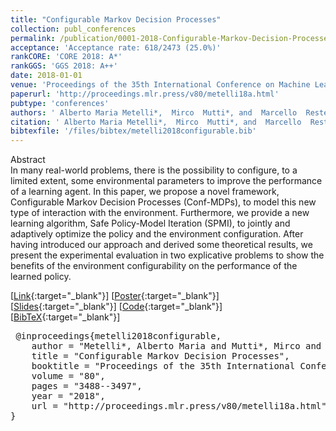 ```yaml
---
title: "Configurable Markov Decision Processes"
collection: publ_conferences
permalink: /publication/0001-2018-Configurable-Markov-Decision-Processes
acceptance: 'Acceptance rate: 618/2473 (25.0%)'
rankCORE: 'CORE 2018: A*'
rankGGS: 'GGS 2018: A++'
date: 2018-01-01
venue: 'Proceedings of the 35th International Conference on Machine Learning (ICML)'
paperurl: 'http://proceedings.mlr.press/v80/metelli18a.html'
pubtype: 'conferences'
authors: ' Alberto Maria Metelli*,  Mirco  Mutti*, and  Marcello  Restelli'
citation: ' Alberto Maria Metelli*,  Mirco  Mutti*, and  Marcello  Restelli&quot;Configurable Markov Decision Processes.&quot; Proceedings of the 35th International Conference on Machine Learning (ICML), 2018'
bibtexfile: '/files/bibtex/metelli2018configurable.bib'
---
```

Abstract
 <br> In many real-world problems, there is the possibility to configure, to a limited extent, some environmental parameters to improve the performance of a learning agent. In this paper, we propose a novel framework, Configurable Markov Decision Processes (Conf-MDPs), to model this new type of interaction with the environment. Furthermore, we provide a new learning algorithm, Safe Policy-Model Iteration (SPMI), to jointly and adaptively optimize the policy and the environment configuration. After having introduced our approach and derived some theoretical results, we present the experimental evaluation in two explicative problems to show the benefits of the environment configurability on the performance of the learned policy. <br> 

 [[Link](http://proceedings.mlr.press/v80/metelli18a.html){:target="_blank"}] [[Poster](https://albertometelli.github.io/files/poster_icml2018.pdf){:target="_blank"}] [[Slides](https://albertometelli.github.io/files/slides_icml2018.pdf){:target="_blank"}] [[Code](https://github.com/albertometelli/Configurable-Markov-Decision-Processes-ICML-2018){:target="_blank"}] [[BibTeX](/files/bibtex/metelli2018configurable.bib){:target="_blank"}] 
<pre> @inproceedings{metelli2018configurable,
    author = "Metelli*, Alberto Maria and Mutti*, Mirco and Restelli, Marcello",
    title = "Configurable Markov Decision Processes",
    booktitle = "Proceedings of the 35th International Conference on Machine Learning ({ICML})",
    volume = "80",
    pages = "3488--3497",
    year = "2018",
    url = "http://proceedings.mlr.press/v80/metelli18a.html"
} </pre>
